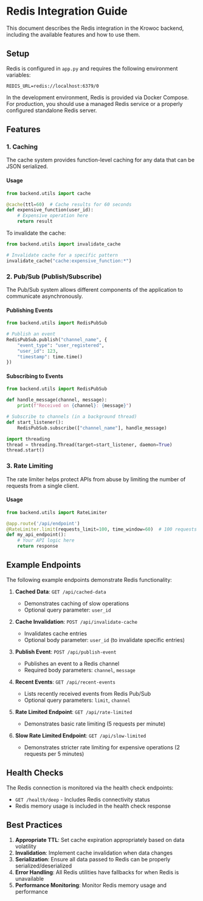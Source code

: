 # Redis Integration Guide

This document describes the Redis integration in the Krowoc backend, including the available features and how to use them.

## Setup

Redis is configured in `app.py` and requires the following environment variables:

```
REDIS_URL=redis://localhost:6379/0
```

In the development environment, Redis is provided via Docker Compose. For production, you should use a managed Redis service or a properly configured standalone Redis server.

## Features

### 1. Caching

The cache system provides function-level caching for any data that can be JSON serialized. 

#### Usage

```python
from backend.utils import cache

@cache(ttl=60)  # Cache results for 60 seconds
def expensive_function(user_id):
    # Expensive operation here
    return result
```

To invalidate the cache:

```python
from backend.utils import invalidate_cache

# Invalidate cache for a specific pattern
invalidate_cache("cache:expensive_function:*")
```

### 2. Pub/Sub (Publish/Subscribe)

The Pub/Sub system allows different components of the application to communicate asynchronously.

#### Publishing Events

```python
from backend.utils import RedisPubSub

# Publish an event
RedisPubSub.publish("channel_name", {
    "event_type": "user_registered",
    "user_id": 123,
    "timestamp": time.time()
})
```

#### Subscribing to Events

```python
from backend.utils import RedisPubSub

def handle_message(channel, message):
    print(f"Received on {channel}: {message}")

# Subscribe to channels (in a background thread)
def start_listener():
    RedisPubSub.subscribe(["channel_name"], handle_message)

import threading
thread = threading.Thread(target=start_listener, daemon=True)
thread.start()
```

### 3. Rate Limiting

The rate limiter helps protect APIs from abuse by limiting the number of requests from a single client.

#### Usage

```python
from backend.utils import RateLimiter

@app.route('/api/endpoint')
@RateLimiter.limit(requests_limit=100, time_window=60)  # 100 requests per minute
def my_api_endpoint():
    # Your API logic here
    return response
```

## Example Endpoints

The following example endpoints demonstrate Redis functionality:

1. **Cached Data**: `GET /api/cached-data`
   - Demonstrates caching of slow operations
   - Optional query parameter: `user_id`

2. **Cache Invalidation**: `POST /api/invalidate-cache`
   - Invalidates cache entries
   - Optional body parameter: `user_id` (to invalidate specific entries)

3. **Publish Event**: `POST /api/publish-event`
   - Publishes an event to a Redis channel
   - Required body parameters: `channel`, `message`

4. **Recent Events**: `GET /api/recent-events`
   - Lists recently received events from Redis Pub/Sub
   - Optional query parameters: `limit`, `channel`

5. **Rate Limited Endpoint**: `GET /api/rate-limited`
   - Demonstrates basic rate limiting (5 requests per minute)

6. **Slow Rate Limited Endpoint**: `GET /api/slow-limited`
   - Demonstrates stricter rate limiting for expensive operations (2 requests per 5 minutes)

## Health Checks

The Redis connection is monitored via the health check endpoints:

- `GET /health/deep` - Includes Redis connectivity status
- Redis memory usage is included in the health check response

## Best Practices

1. **Appropriate TTL**: Set cache expiration appropriately based on data volatility
2. **Invalidation**: Implement cache invalidation when data changes
3. **Serialization**: Ensure all data passed to Redis can be properly serialized/deserialized
4. **Error Handling**: All Redis utilities have fallbacks for when Redis is unavailable
5. **Performance Monitoring**: Monitor Redis memory usage and performance 